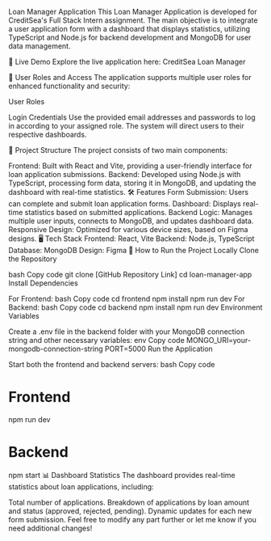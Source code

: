 Loan Manager Application
This Loan Manager Application is developed for CreditSea's Full Stack Intern assignment. The main objective is to integrate a user application form with a dashboard that displays statistics, utilizing TypeScript and Node.js for backend development and MongoDB for user data management.

🚀 Live Demo
Explore the live application here: CreditSea Loan Manager

👤 User Roles and Access
The application supports multiple user roles for enhanced functionality and security:

User Roles

Login Credentials
Use the provided email addresses and passwords to log in according to your assigned role. The system will direct users to their respective dashboards.

📂 Project Structure
The project consists of two main components:

Frontend: Built with React and Vite, providing a user-friendly interface for loan application submissions.
Backend: Developed using Node.js with TypeScript, processing form data, storing it in MongoDB, and updating the dashboard with real-time statistics.
🛠️ Features
Form Submission: Users can complete and submit loan application forms.
Dashboard: Displays real-time statistics based on submitted applications.
Backend Logic: Manages multiple user inputs, connects to MongoDB, and updates dashboard data.
Responsive Design: Optimized for various device sizes, based on Figma designs.
🖥️ Tech Stack
Frontend: React, Vite
Backend: Node.js, TypeScript
Database: MongoDB
Design: Figma
📁 How to Run the Project Locally
Clone the Repository

bash
Copy code
git clone [GitHub Repository Link]
cd loan-manager-app
Install Dependencies

For Frontend:
bash
Copy code
cd frontend
npm install
npm run dev
For Backend:
bash
Copy code
cd backend
npm install
npm run dev
Environment Variables

Create a .env file in the backend folder with your MongoDB connection string and other necessary variables:
env
Copy code
MONGO_URI=your-mongodb-connection-string
PORT=5000
Run the Application

Start both the frontend and backend servers:
bash
Copy code

# Frontend

npm run dev

# Backend

npm start
📊 Dashboard Statistics
The dashboard provides real-time statistics about loan applications, including:

Total number of applications.
Breakdown of applications by loan amount and status (approved, rejected, pending).
Dynamic updates for each new form submission.
Feel free to modify any part further or let me know if you need additional changes!
